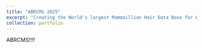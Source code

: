 ```yaml
---
title: "ABRCMS 2025"
excerpt: "Creating the World's largest Mammaillian Hair Data Base for Health Diaganostics" <br/><img src='/images/Fasci_Michael_ABRCMS 2024 Poster.png'>"
collection: portfolio
---
```


ABRCMS!!!!
